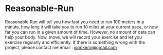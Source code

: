 # Reasonable-Run
Reasonable Run will tell you how fast you need to run 100 meters in a minute, how long it will take you to run 10 miles at your current pace, or how far you can run in a given amount of time.
However, no amount of data can help your body. Now, move, we will record your exercise and let you exercise regularly and efficiently.
If there is something wrong with the project, please contact me  email : jsonkeny@gmail.com
